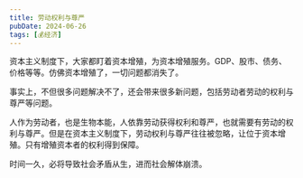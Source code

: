 ```yaml
---
title: 劳动权利与尊严
pubDate: 2024-06-26
tags: [💰经济]
---
```


资本主义制度下，大家都盯着资本增殖，为资本增殖服务。GDP、股市、债务、价格等等。仿佛资本增殖了，一切问题都消失了。

事实上，不但很多问题解决不了，还会带来很多新问题，包括劳动者劳动的权利与尊严等问题。

人作为劳动者，也是生物本能，人依靠劳动获得权利和尊严，也就需要有劳动的权利与尊严。但是在资本主义制度下，劳动权利与尊严往往被忽略，让位于资本增殖。只有增殖资本者的权利得到保障。

时间一久，必将导致社会矛盾从生，进而社会解体崩溃。
